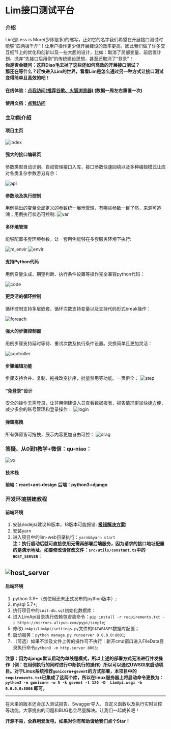 # Lim接口测试平台

### 介绍
Lim是Less is More(少即是多)的缩写，正如它的名字我们希望在开展接口测试时能够“四两拨千斤”！让用户操作更少但开展建设的效率更高。因此我们做了许多交互细节上的优化和创新以及一些大胆的设计，比如：取消了局部变量、前后置计划、抛弃“先接口后用例”的传统建设思想，甚至还取消了“登录”！<br/>
**你是否会疑问：这群Diao毛去掉了这些还如何高效的开展接口测试？**<br/>
**那还在等什么？赶快进入Lim的世界，看看Lim是怎么通过另一种方式让接口测试变得简单且高效的吧！**
#### 在线体验：[点我访问(推荐谷歌、火狐浏览器)](http://121.43.43.59/) (数据一周左右重置一次)
#### 使用文档：[点我访问](http://qu-niao.gitee.io/lim-doc/)
### 主功能介绍
#### 项目主页
![index](https://qu-niao.gitee.io/qu-niao-page/img/index.jpg)

#### 强大的接口编辑页
参数类型自动识别、自动管理接口入库，接口参数快速回填以及多种编辑模式让应对各类复杂参数游刃有余：

![api](https://qu-niao.gitee.io/qu-niao-page/img/apiM.jpg)


#### 参数池及执行控制
用例输出的变量全局定义的参数统一展示管理，有哪些参数一目了然，来源可追溯；用例执行状态可控制:
![var](https://qu-niao.gitee.io/qu-niao-page/img/globalVar2.jpg)
#### 多环境管理
能够配置多套环境参数，让一套用例能够在多套服务环境下执行:

![m_envir](https://qu-niao.gitee.io/qu-niao-page/img/more_envir.png)
![envir](https://qu-niao.gitee.io/qu-niao-page/img/envir.jpg)

#### 支持Python代码
用例变量生成、期望判断、执行条件设置等操作完全兼容python代码：

![code](https://qu-niao.gitee.io/qu-niao-page/img/code.jpg)
#### 更灵活的循环控制
循环控制支持多层嵌套，循环次数支持变量以及支持代码形式break操作：

![foreach](https://qu-niao.gitee.io/qu-niao-page/img/foreach.jpg)
#### 强大的步骤控制器
用例步骤支持延时等待、重试次数及执行条件设置。交换简单且更加灵活：

![controller](https://qu-niao.gitee.io/qu-niao-page/img/controller.jpg)
#### 步骤编辑功能
步骤支持合并、复制、拖拽改变排序，批量禁用等功能。一页俱全：
![step](https://qu-niao.gitee.io/qu-niao-page/img/step.jpg)

#### “免登录”设计
安全的操作无需登录，让非用例建设人员查看数据报表、报告情况更加快捷方便，减少多余的账号管理和登录操作：
![login](https://qu-niao.gitee.io/qu-niao-page/img/login.jpg)
#### 弹窗拖拽
所有弹窗皆可拖拽，展示内容更加自由可控：
![drag](https://qu-niao.gitee.io/qu-niao-page/img/drag.jpg)
<!-- ### 三分钟快速上手教程：[点我访问](https://thzfhzdqvc.feishu.cn/docx/FgCpdAEy2oDjP4xJOkFcIjyJnnf) -->
### 答疑、从0到1教学+微信：qu-niao：
![vx](https://qu-niao.gitee.io/qu-niao-page/img/vx.jpg)
#### 技术栈
**前端：react+ant-design**
**后端：python3+django**
### 开发环境搭建教程
#### 前端环境
1.  安装nodejs(建议16版本，18版本可能报错: **[报错解决方案](https://blog.csdn.net/momoda118/article/details/129826478)**)
2.  安装yarn
3.  进入项目中的lim-web目录执行：`yarn&&yarn start`<br/>
**注：执行启动后就可直接使用无需再部署后端服务，因为请求的接口地址配置的是演示地址，如要修改请修改文件：`src/utils/constant.ts`中的`HOST_SERVER`**：

![host_server](https://qu-niao.gitee.io/qu-niao-page/img/host_server.jpg)
---
#### 后端环境
1.  python 3.9+（勿使用还未正式发布的python版本）;
2.  mysql 5.7+;
3. 执行项目中的`init-db.sql`初始化数据库：
4.  进入LimApi目录执行依赖包安装命令：`pip install -r requirements.txt -i https://mirrors.aliyun.com/pypi/simple`;
5. 修改`LimApi/LimApi/settings.py`文件的`DATABASES`数据库配置；
6. 启动服务：`python manage.py runserver 0.0.0.0:8001`;
7. （可选）如果不涉及文件上传的操作可不执行：新开cmd窗口进入FileData目录执行命令`python3 -m http.server 8003`;

**注意：因为django默认启动为单线程模式，所以上述的部署方式无法进行并发操作（例：在用例执行的同时进行中断执行的操作）所以可以通过UWSGI来启动项目。对于Linux系统推荐`gunicorn`+`gevent`的方式部署，本项目中的`requirements.txt`已集成了这两个库，所以在linux服务器上将启动命令更换为：`python3 -m gunicorn -w 5 -k gevent -t 120 -D  LimApi.wsgi -b 0.0.0.0:8006` 即可。**

---

在未来的版本还会加入测试报告、Swagger导入、自定义函数以及执行实时监控等功能。大家提出的问题和BUG也会尽量解决。让我们一起成长吧！

**开源不易，全靠用爱发电，如果对你有帮助请给我们点个Star！**

